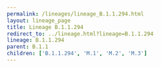 ```yaml
---
permalink: /lineages/lineage_B.1.1.294.html
layout: lineage_page
title: Lineage B.1.1.294
redirect_to: ../lineage.html?lineage=B.1.1.294
lineage: B.1.1.294
parent: B.1.1
children: ['B.1.1.294', 'M.1', 'M.2', 'M.3']
---
```

